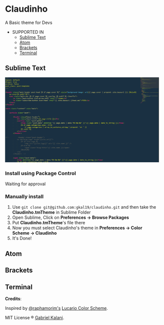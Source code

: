 # Claudinho

A Basic theme for Devs

* SUPPORTED IN
  * [Sublime Text](#sublime-text)
  * [Atom](#atom)
  * [Brackets](#brackets)
  * [Terminal](#terminal)

## Sublime Text
![Claudinho's Example in Sublime](https://raw.githubusercontent.com/gkal19/claudinho/master/imgs/sublime.png)

### Install using Package Control

Waiting for approval

### Manually install

1. 	Use `git clone git@github.com:gkal19/claudinho.git` and then take the **Claudinho.tmTheme** in Sublime Folder
2.	Open Sublime, Click on **Preferences -> Browse Packages**
3.	Put **Claudinho.tmTheme**'s file there
4.	Now you must select Claudinho's theme in **Preferences -> Color Scheme -> Claudinho**
5. It's Done!

## Atom
## Brackets
## Terminal


**Credits**:
>
Inspired by [@raphamorim's](https://twitter.com/raphamundi) [Lucario Color Scheme](https://github.com/raphamorim/lucario).
>
MIT License ® [Gabriel Kalani](https://github.com/gkal19).